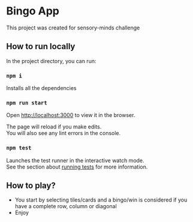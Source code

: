 # Bingo App

This project was created for sensory-minds challenge

## How to run locally

In the project directory, you can run:

### `npm i`

Installs all the dependencies

### `npm run start`

Open [http://localhost:3000](http://localhost:3000) to view it in the browser.

The page will reload if you make edits.\
You will also see any lint errors in the console.

### `npm test`

Launches the test runner in the interactive watch mode.\
See the section about [running tests](https://facebook.github.io/create-react-app/docs/running-tests) for more information.

## How to play?

- You start by selecting tiles/cards and a bingo/win is considered if you have a complete row, column or diagonal
- Enjoy
